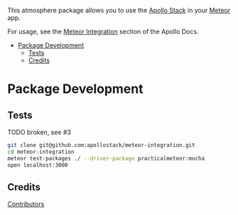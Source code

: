 This atmosphere package allows you to use the [Apollo Stack](http://docs.apollostack.com/) in your [Meteor](https://www.meteor.com/) app.

For usage, see the [Meteor Integration](http://docs.apollostack.com/apollo-client/meteor.html) section of the Apollo Docs. 

<!-- START doctoc generated TOC please keep comment here to allow auto update -->
<!-- DON'T EDIT THIS SECTION, INSTEAD RE-RUN doctoc TO UPDATE -->


- [Package Development](#package-development)
  - [Tests](#tests)
  - [Credits](#credits)

<!-- END doctoc generated TOC please keep comment here to allow auto update -->

# Package Development

## Tests

TODO broken, see #3

```bash
git clone git@github.com:apollostack/meteor-integration.git
cd meteor-integration
meteor test-packages ./ --driver-package practicalmeteor:mocha
open localhost:3000
```

## Credits

[Contributors](https://github.com/apollostack/meteor-integration/graphs/contributors)
